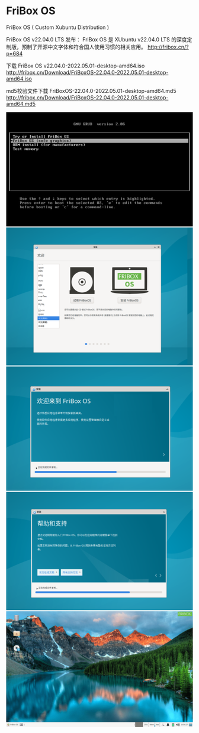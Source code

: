 # FriBox OS
FriBox OS ( Custom Xubuntu Distribution )

FriBox OS v22.04.0 LTS 发布：
FriBox OS 是 XUbuntu v22.04.0 LTS 的深度定制版，预制了开源中文字体和符合国人使用习惯的相关应用。
http://fribox.cn/?p=684

下载 FriBox OS v22.04.0-2022.05.01-desktop-amd64.iso
http://fribox.cn/Download/FriBoxOS-22.04.0-2022.05.01-desktop-amd64.iso

md5校验文件下载 FriBoxOS-22.04.0-2022.05.01-desktop-amd64.md5
http://fribox.cn/Download/FriBoxOS-22.04.0-2022.05.01-desktop-amd64.md5

![Image text](https://github.com/FriBox/FriBox-OS/blob/main/FriBoxOS.Boot.png)
![Image text](https://github.com/FriBox/FriBox-OS/blob/main/FriBoxOS.Install1.png)
![Image text](https://github.com/FriBox/FriBox-OS/blob/main/FriBoxOS.Install2.png)
![Image text](https://github.com/FriBox/FriBox-OS/blob/main/FriBoxOS.Install3.png)
![Image text](https://github.com/FriBox/FriBox-OS/blob/main/FriBoxOS.Desktop.png)
